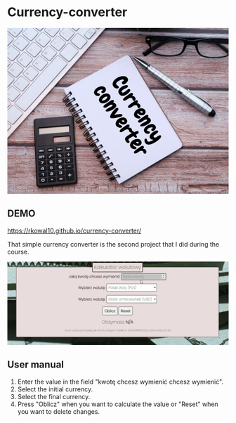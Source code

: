 # **Currency-converter**
![calculator](https://github.com/Rkowal10/currency-converter/blob/main/images/CurrencyConverter.png?raw=true)

## DEMO
https://rkowal10.github.io/currency-converter/

That simple currency converter is the second project that I did during the course.

![animation](images/Animation.gif)

## User manual
1. Enter the value in the field "kwotę chcesz wymienić chcesz wymienić".
2. Select the initial currency.
2. Select the final currency.
3. Press "Oblicz" when you want to calculate the value or "Reset" when you want to delete changes.
